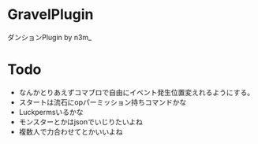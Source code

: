 # GravelPlugin
ダンションPlugin by n3m_

# Todo
- なんかとりあえずコマブロで自由にイベント発生位置変えれるようにする。
- スタートは流石にopパーミッション持ちコマンドかな
- Luckpermsいるかな
- モンスターとかはjsonでいじりたいよね
- 複数人で力合わせてとかいいよね